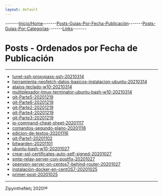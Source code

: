 ```yaml
---
layout: default
---
```

-------[Inicio/Home](./index.html)-------[Posts-Guias-Por-Fecha-Publicación](./posts.html)-------[Posts-Guias-Por-Categorias](./categorias.html)-------[Links](./links.html)-------

# Posts - Ordenados por Fecha de Publicación

* * *

* [ tunel-ssh-proxypass-ssh-20210314 ](./posts/tunel-ssh-proxypass-ssh-20210314.html)
* [ herramienta-neofetch-datos-basicos-instalacion-ubuntu-20210314 ](./posts/datos-basicos-instalacion-ubuntu-20210314.html)
* [ atajos-teclado-w10-20210314 ](./posts/atajos-teclado-w10-20210314.html)
* [ multiplexador-tmux-terminator-ubuntu-bash-w10-20210314 ](./posts/multiplexador-tmux-terminator-ubuntu-bash-w10-20210314.html)
* [ git-Parte5-20201219 ](./posts/git5-20201219.html)
* [ git-Parte6-20201219 ](./posts/git6-20201219.html)
* [ git-Parte2-20201219 ](./posts/git2-20201219.html)
* [ git-Parte4-20201219 ](./posts/git4-20201219.html)
* [ git-Parte3-20201219 ](./posts/git3-20201219.html)
* [ ip-command-cheat-sheet-20201117 ](./posts/ip-command-cheat-sheet-20201117.html)
* [ comandos-segundo-plano-20201116 ](./posts/comandos-segundo-plano-20201116.html)
* [ edicion-de-textos-20201116 ](./posts/edicion-de-textos-20201116.html)
* [ git-Parte1-20201102 ](./posts/git-20201102.html)
* [ bitwarden-20201101 ](./posts/bitwarden-20201101.html)
* [ ubuntu-bash-w10-20201027 ](./posts/ubuntu-bash-w10-20201027.html)
* [ crear-ssl-certificates-auto-self-signed-20201027 ](./posts/crear-ssl-certificates-auto-self-signed-20201027.html)
* [ smtp-relay-server-con-postfix-20201027 ](./posts/smtp-relay-server-con-postfix-20201027.html)
* [ openvpn-server-on-centos7-behind-router-20201027 ](./posts/openvpn-server-on-centos7-behind-router-20201027.html)
* [ instalación-docker-en-centOS7-20201025 ](./posts/instalación-docker-en-centOS7-20201025.html)
* [ primer-post-20201025 ](./posts/primer-post-20201025.html)

-----------------------------------------------------------------------------

ZipyintheNet¡ 2020!®
